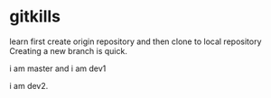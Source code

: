 # gitkills
learn first create origin repository and then clone to local repository
Creating a new branch is quick.

i am master and i am dev1

i am dev2.
